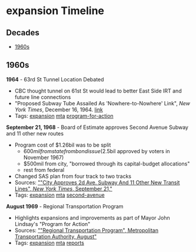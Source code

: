 # expansion Timeline
## Decades
- [1960s](#1960s)

## 1960s
**1964** - 63rd St Tunnel Location Debated

- CBC thought tunnel on 61st St would lead to better East Side IRT and future line connections
- "Proposed Subway Tube Assailed As 'Nowhere-to-Nowhere' Link", *New York Times*, December 16, 1964. [link](http://query.nytimes.com/gst/abstract.html?res=980CE1D71739E633A25755C1A9649D946591D6CF&legacy=true)
- Tags: [expansion](../tags/expansion.md) [mta](../tags/mta.md) [program-for-action](../tags/program-for-action.md)

**September 21, 1968** - Board of Estimate approves Second Avenue Subway and 11 other new routes

- Program cost of $1.26bil was to be split
  - $600mil from state from bond issue ($2.5bil approved by voters in November 1967)
  - $500mil from city, "borrowed through its capital-budget allocations"
  - rest from federal
- Changed SAS plan from four track to two tracks
- Sources: [""City Approves 2d Ave. Subway And 11 Other New Transit Lines", *New York Times*, September 21,"]([link](http://query.nytimes.com/gst/abstract.html?res=9B05E5DD1E31E034BC4951DFBF668383679EDE&legacy=true))
- Tags: [expansion](../tags/expansion.md) [mta](../tags/mta.md) [second-avenue](../tags/second-avenue.md)

**August 1969** - Regional Transportation Program

- Highlights expansions and improvements as part of Mayor John Lindsay's "Program for Action"
- Sources: [""Regional Transportation Program", Metropolitan Transportation Authority, August"]([link](https://ia800502.us.archive.org/14/items/regionaltranspor00newy/regionaltranspor00newy.pdf))
- Tags: [expansion](../tags/expansion.md) [mta](../tags/mta.md) [reports](../tags/reports.md)

